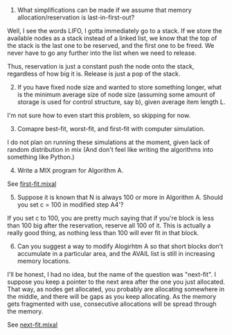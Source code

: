 1)  What simplifications can be made if we assume that memory allocation/reservation is last-in-first-out?

Well, I see the words LIFO, I gotta immediately go to a stack. If we store the available nodes as a stack instead of a linked list, we know that the top of the stack is the last one to be reserved, and the first one to be freed. We never have to go any further into the list when we need to release. 

Thus, reservation is just a constant push the node onto the stack, regardless of how big it is. Release is just a pop of the stack.

2)  If you have fixed node size and wanted to store something longer, what is the minimum average size of node size (assuming some amount of storage is used for control structure, say b), given average item length L. 

I'm not sure how to even start this problem, so skipping for now.

3) Comapre best-fit, worst-fit, and first-fit with computer simulation. 

I do not plan on running these simulations at the moment, given lack of random distribution in mix (And don't feel like writing the algorithms into something like Python.)

4) Write a MIX program for Algorithm A.

See [first-fit.mixal](first-fit.mixal)

5) Suppose it is known that N is always 100 or more in Algorithm A. Should you set c = 100 in modified step A4'?

If you set c to 100, you are pretty much saying that if you're block is less than 100 big after the reservation, reserve all 100 of it. This is actually a really good thing, as nothing less than 100 will ever fit in that block. 

6) Can you suggest a way to modify Alogirhtm A so that short blocks don't accumulate in a particular area, and the AVAIL list is still in increasing memory locations.

I'll be honest, I had no idea, but the name of the question was "next-fit". I suppose you keep a pointer to the next area after the one you just allocated. That way, as nodes get allocated, you probably are allocating somewhere in the middle, and there will be gaps as you keep allocating. As the memory gets fragmented with use, consecutive allocations will be spread through the memory.

See [next-fit.mixal](next-fit.mixal)
